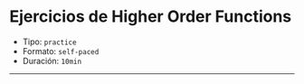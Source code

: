 # Ejercicios de Higher Order Functions

* Tipo: `practice`
* Formato: `self-paced`
* Duración: `10min`

***
